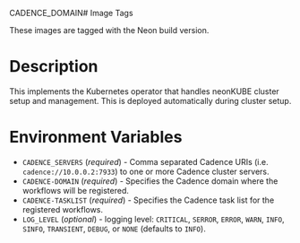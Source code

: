 CADENCE_DOMAIN# Image Tags

These images are tagged with the Neon build version.

# Description

This implements the Kubernetes operator that handles neonKUBE cluster setup and management.  This is deployed automatically during cluster setup.

# Environment Variables

* `CADENCE_SERVERS` (*required*) - Comma separated Cadence URIs (i.e. `cadence://10.0.0.2:7933`) to one or more Cadence cluster servers.
* `CADENCE-DOMAIN` (*required*) - Specifies the Cadence domain where the workflows will be registered.
* `CADENCE-TASKLIST` (*required*) - Specifies the Cadence task list for the registered workflows.
* `LOG_LEVEL` (*optional*) - logging level: `CRITICAL`, `SERROR`, `ERROR`, `WARN`, `INFO`, `SINFO`, `TRANSIENT`, `DEBUG`, or `NONE` (defaults to `INFO`).
